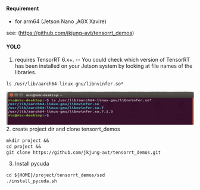 #### Requirement 
- for arm64 (Jetson Nano ,AGX Xavire)

see: (https://github.com/jkjung-avt/tensorrt_demos)

#### YOLO
1. requires TensorRT 6.x+.
-- You could check which version of TensorRT has been installed on your Jetson system by looking at file names of the libraries.
```
ls /usr/lib/aarch64-linux-gnu/libnvinfer.so*
```
![alt text](https://github.com/NMB-MIC/utils/blob/main/jetson/tensorrt/tensorrt_check_version.JPG)
2.  create project dir and clone tensorrt_demos
```
mkdir project &&
cd project &&
git clone https://github.com/jkjung-avt/tensorrt_demos.git 
```
3. Install pycuda
```
cd ${HOME}/project/tensorrt_demos/ssd
./install_pycuda.sh
```


